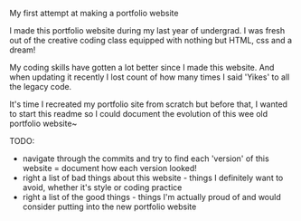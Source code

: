 My first attempt at making a portfolio website

I made this portfolio website during my last year of undergrad. I was fresh out of the creative coding class equipped with nothing but HTML, css and a dream!

My coding skills have gotten a lot better since I made this website. And when updating it recently I lost count of how many times I said 'Yikes' to all the legacy code.

It's time I recreated my portfolio site from scratch but before that, I wanted to start this readme so I could document the evolution of this wee old portfolio website~


TODO: 
- navigate through the commits and try to find each 'version' of this website = document how each version looked!
- right a list of bad things about this website - things I definitely want to avoid, whether it's style or coding practice
- right a list of the good things - things I'm actually proud of and would consider putting into the new portfolio website
